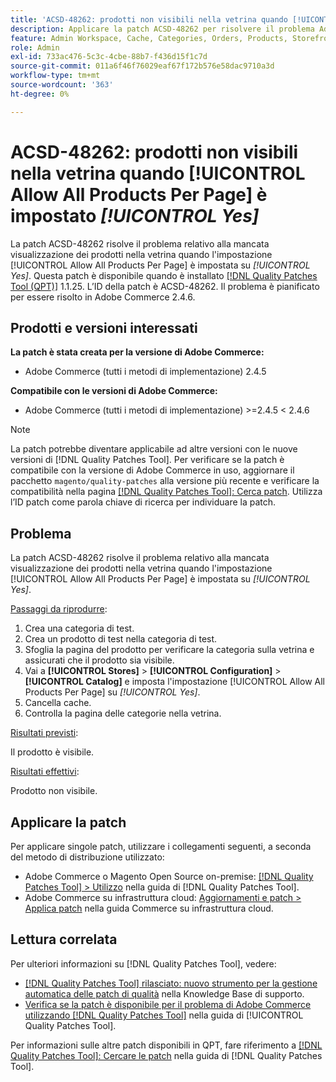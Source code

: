 ```yaml
---
title: 'ACSD-48262: prodotti non visibili nella vetrina quando [!UICONTROL Allow All Products Per Page] è impostato [!UICONTROL Yes]'
description: Applicare la patch ACSD-48262 per risolvere il problema Adobe Commerce per cui i prodotti non sono visibili nella vetrina quando l'impostazione [!UICONTROL Allow All Products Per Page] è impostata su [!UICONTROL Yes].
feature: Admin Workspace, Cache, Categories, Orders, Products, Storefront
role: Admin
exl-id: 733ac476-5c3c-4cbe-88b7-f436d15f1c7d
source-git-commit: 011a6f46f76029eaf67f172b576e58dac9710a3d
workflow-type: tm+mt
source-wordcount: '363'
ht-degree: 0%

---
```


# ACSD-48262: prodotti non visibili nella vetrina quando [!UICONTROL Allow All Products Per Page] è impostato *[!UICONTROL Yes]*

La patch ACSD-48262 risolve il problema relativo alla mancata visualizzazione dei prodotti nella vetrina quando l&#39;impostazione [!UICONTROL Allow All Products Per Page] è impostata su *[!UICONTROL Yes]*. Questa patch è disponibile quando è installato [[!DNL Quality Patches Tool (QPT)]](https://experienceleague.adobe.com/it/docs/commerce-operations/tools/quality-patches-tool/quality-patches-tool-to-self-serve-quality-patches) 1.1.25. L’ID della patch è ACSD-48262. Il problema è pianificato per essere risolto in Adobe Commerce 2.4.6.

## Prodotti e versioni interessati

**La patch è stata creata per la versione di Adobe Commerce:**

* Adobe Commerce (tutti i metodi di implementazione) 2.4.5

**Compatibile con le versioni di Adobe Commerce:**

* Adobe Commerce (tutti i metodi di implementazione) >=2.4.5 &lt; 2.4.6

>[!NOTE]
>
>La patch potrebbe diventare applicabile ad altre versioni con le nuove versioni di [!DNL Quality Patches Tool]. Per verificare se la patch è compatibile con la versione di Adobe Commerce in uso, aggiornare il pacchetto `magento/quality-patches` alla versione più recente e verificare la compatibilità nella pagina [[!DNL Quality Patches Tool]: Cerca patch](https://experienceleague.adobe.com/tools/commerce-quality-patches/index.html?lang=it). Utilizza l’ID patch come parola chiave di ricerca per individuare la patch.

## Problema

La patch ACSD-48262 risolve il problema relativo alla mancata visualizzazione dei prodotti nella vetrina quando l&#39;impostazione [!UICONTROL Allow All Products Per Page] è impostata su *[!UICONTROL Yes]*.

<u>Passaggi da riprodurre</u>:

1. Crea una categoria di test.
1. Crea un prodotto di test nella categoria di test.
1. Sfoglia la pagina del prodotto per verificare la categoria sulla vetrina e assicurati che il prodotto sia visibile.
1. Vai a **[!UICONTROL Stores]** > **[!UICONTROL Configuration]** > **[!UICONTROL Catalog]** e imposta l&#39;impostazione [!UICONTROL Allow All Products Per Page] su *[!UICONTROL Yes]*.
1. Cancella cache.
1. Controlla la pagina delle categorie nella vetrina.

<u>Risultati previsti</u>:

Il prodotto è visibile.

<u>Risultati effettivi</u>:

Prodotto non visibile.

## Applicare la patch

Per applicare singole patch, utilizzare i collegamenti seguenti, a seconda del metodo di distribuzione utilizzato:

* Adobe Commerce o Magento Open Source on-premise: [[!DNL Quality Patches Tool] > Utilizzo](/help/tools/quality-patches-tool/usage.md) nella guida di [!DNL Quality Patches Tool].
* Adobe Commerce su infrastruttura cloud: [Aggiornamenti e patch > Applica patch](https://experienceleague.adobe.com/docs/commerce-cloud-service/user-guide/develop/upgrade/apply-patches.html?lang=it) nella guida Commerce su infrastruttura cloud.


## Lettura correlata

Per ulteriori informazioni su [!DNL Quality Patches Tool], vedere:

* [[!DNL Quality Patches Tool] rilasciato: nuovo strumento per la gestione automatica delle patch di qualità](https://experienceleague.adobe.com/it/docs/commerce-operations/tools/quality-patches-tool/quality-patches-tool-to-self-serve-quality-patches) nella Knowledge Base di supporto.
* [Verifica se la patch è disponibile per il problema di Adobe Commerce utilizzando  [!DNL Quality Patches Tool]](/help/tools/quality-patches-tool/patches-available-in-qpt/check-patch-for-magento-issue-with-magento-quality-patches.md) nella guida di [!UICONTROL Quality Patches Tool].


Per informazioni sulle altre patch disponibili in QPT, fare riferimento a [[!DNL Quality Patches Tool]: Cercare le patch](https://experienceleague.adobe.com/tools/commerce-quality-patches/index.html?lang=it) nella guida di [!DNL Quality Patches Tool].
